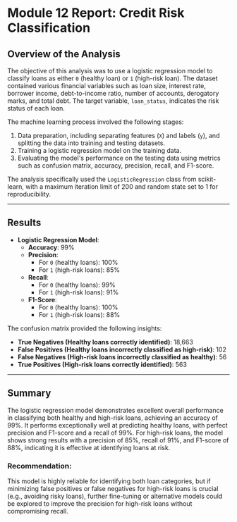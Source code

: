 
# Module 12 Report: Credit Risk Classification

## Overview of the Analysis

The objective of this analysis was to use a logistic regression model to classify loans as either `0` (healthy loan) or `1` (high-risk loan). The dataset contained various financial variables such as loan size, interest rate, borrower income, debt-to-income ratio, number of accounts, derogatory marks, and total debt. The target variable, `loan_status`, indicates the risk status of each loan.

The machine learning process involved the following stages:
1. Data preparation, including separating features (`X`) and labels (`y`), and splitting the data into training and testing datasets.
2. Training a logistic regression model on the training data.
3. Evaluating the model's performance on the testing data using metrics such as confusion matrix, accuracy, precision, recall, and F1-score.

The analysis specifically used the `LogisticRegression` class from scikit-learn, with a maximum iteration limit of 200 and random state set to 1 for reproducibility.

---

## Results

* **Logistic Regression Model**:
  - **Accuracy**: 99%
  - **Precision**:
    - For `0` (healthy loans): 100%
    - For `1` (high-risk loans): 85%
  - **Recall**:
    - For `0` (healthy loans): 99%
    - For `1` (high-risk loans): 91%
  - **F1-Score**:
    - For `0` (healthy loans): 100%
    - For `1` (high-risk loans): 88%

The confusion matrix provided the following insights:
- **True Negatives (Healthy loans correctly identified)**: 18,663
- **False Positives (Healthy loans incorrectly classified as high-risk)**: 102
- **False Negatives (High-risk loans incorrectly classified as healthy)**: 56
- **True Positives (High-risk loans correctly identified)**: 563

---

## Summary

The logistic regression model demonstrates excellent overall performance in classifying both healthy and high-risk loans, achieving an accuracy of 99%. It performs exceptionally well at predicting healthy loans, with perfect precision and F1-score and a recall of 99%. For high-risk loans, the model shows strong results with a precision of 85%, recall of 91%, and F1-score of 88%, indicating it is effective at identifying loans at risk.

### Recommendation:
This model is highly reliable for identifying both loan categories, but if minimizing false positives or false negatives for high-risk loans is crucial (e.g., avoiding risky loans), further fine-tuning or alternative models could be explored to improve the precision for high-risk loans without compromising recall.
